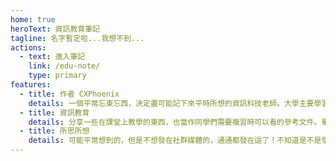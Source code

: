 ```yaml
---
home: true
heroText: 資訊教育筆記
tagline: 名字暫定啦...我想不到...
actions:
  - text: 進入筆記
    link: /edu-note/
    type: primary
features:
  - title: 作者 CXPhoenix
    details: 一個平常忘東忘西，決定盡可能記下來平時所想的資訊科技老師。大學主要學習心理學，但是卻對資訊領域情有獨鍾，自學了許久、在業界歷練許久後，決定踏上教職，希望能成為跟 GTO 一樣能啟發學生的怪咖胖子老師。(可惡 GTO 鬼塚帥太多了...)
  - title: 資訊教育
    details: 分享一些在課堂上教學的東西，也當作同學們需要複習時可以看的參考文件。畢竟我的課程目前可是號稱全校資訊科技領域最硬，修過的同學都說學到很多但也辛苦很多。為了不讓同學們太辛苦的還要到處奔波找資料，我就把一些上課的內容盡可能做成筆記吧！(但是我總覺得他們還是會要上網查很多資料的...)
  - title: 所思所想
    details: 可能平常想到的，但是不想發在社群媒體的，通通都發在這了！不知道是不是學資訊、資安越久，我越是懶得把一些東西放到社群平台上了，感覺非常沒有安全感...總之就把一些想法放在這吧！
---
```

